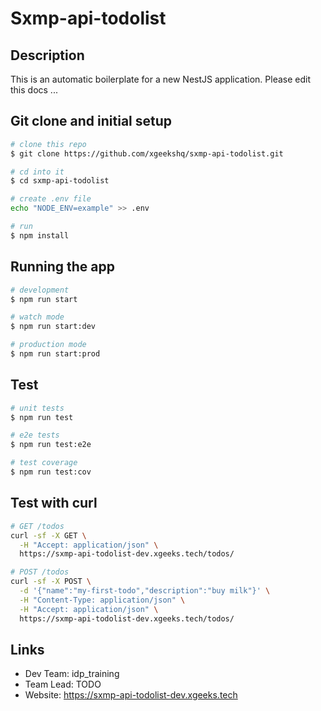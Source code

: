 # Sxmp-api-todolist

## Description

This is an automatic boilerplate for a new NestJS application.
Please edit this docs ...

## Git clone and initial setup

```sh
# clone this repo
$ git clone https://github.com/xgeekshq/sxmp-api-todolist.git

# cd into it
$ cd sxmp-api-todolist

# create .env file
echo "NODE_ENV=example" >> .env

# run 
$ npm install
```

## Running the app

```bash
# development
$ npm run start

# watch mode
$ npm run start:dev

# production mode
$ npm run start:prod
```

## Test

```bash
# unit tests
$ npm run test

# e2e tests
$ npm run test:e2e

# test coverage
$ npm run test:cov
```

## Test with curl

```sh
# GET /todos
curl -sf -X GET \
  -H "Accept: application/json" \
  https://sxmp-api-todolist-dev.xgeeks.tech/todos/

# POST /todos
curl -sf -X POST \
  -d '{"name":"my-first-todo","description":"buy milk"}' \
  -H "Content-Type: application/json" \
  -H "Accept: application/json" \
  https://sxmp-api-todolist-dev.xgeeks.tech/todos/
```


## Links

- Dev Team: idp_training
- Team Lead: TODO
- Website: https://sxmp-api-todolist-dev.xgeeks.tech
